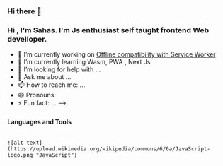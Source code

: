 ### Hi there 👋

### Hi , I'm Sahas. I'm Js enthusiast self taught frontend Web develloper.

- 🔭 I’m currently working on [Offline compatibility with Service Worker](https://github.com/SahasSaurav/next_pomodoro/blob/main/public/sw.js)
- 🌱 I’m currently learning Wasm, PWA , Next Js
- 🤔 I’m looking for help with ...
- 💬 Ask me about ...
- 📫 How to reach me: ...
- 😄 Pronouns: 
- ⚡ Fun fact: ...
-->

#### Languages and Tools
<Code>
![alt text](https://upload.wikimedia.org/wikipedia/commons/6/6a/JavaScript-logo.png "JavaScript")
